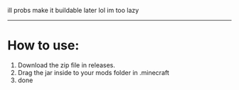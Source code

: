 ill probs make it buildable later lol im too lazy

-------------------------------------------------

# How to use: 
1. Download the zip file in releases.
2. Drag the jar inside to your mods folder in .minecraft
3. done
